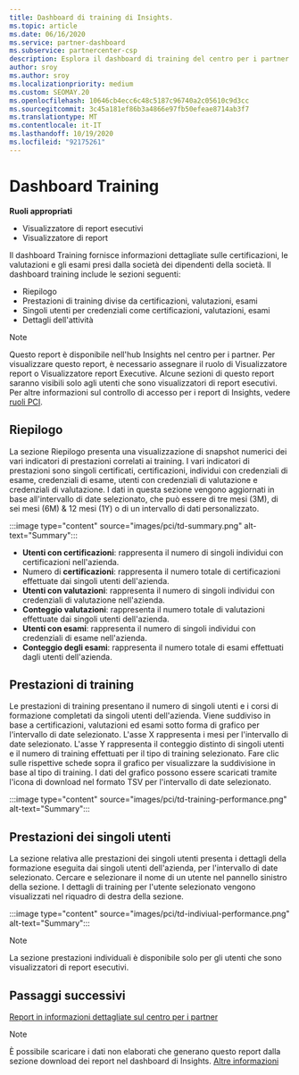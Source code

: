 ```yaml
---
title: Dashboard di training di Insights.
ms.topic: article
ms.date: 06/16/2020
ms.service: partner-dashboard
ms.subservice: partnercenter-csp
description: Esplora il dashboard di training del centro per i partner. Il training è uno dei report disponibili nell'area di partner Center Insights (PCI).
author: sroy
ms.author: sroy
ms.localizationpriority: medium
ms.custom: SEOMAY.20
ms.openlocfilehash: 10646cb4ecc6c48c5187c96740a2c05610c9d3cc
ms.sourcegitcommit: 3c45a181ef86b3a4866e97fb50efeae8714ab3f7
ms.translationtype: MT
ms.contentlocale: it-IT
ms.lasthandoff: 10/19/2020
ms.locfileid: "92175261"
---
```

# <a name="trainings-dashboard"></a>Dashboard Training

**Ruoli appropriati**
- Visualizzatore di report esecutivi
- Visualizzatore di report

Il dashboard Training fornisce informazioni dettagliate sulle certificazioni, le valutazioni e gli esami presi dalla società dei dipendenti della società. Il dashboard training include le sezioni seguenti:

- Riepilogo
- Prestazioni di training divise da certificazioni, valutazioni, esami
- Singoli utenti per credenziali come certificazioni, valutazioni, esami
- Dettagli dell'attività

>[!NOTE] 
>Questo report è disponibile nell'hub Insights nel centro per i partner. Per visualizzare questo report, è necessario assegnare il ruolo di Visualizzatore report o Visualizzatore report Executive. Alcune sezioni di questo report saranno visibili solo agli utenti che sono visualizzatori di report esecutivi. Per altre informazioni sul controllo di accesso per i report di Insights, vedere [ruoli PCI](pci-roles.md).

## <a name="summary"></a>Riepilogo

La sezione Riepilogo presenta una visualizzazione di snapshot numerici dei vari indicatori di prestazioni correlati ai training. I vari indicatori di prestazioni sono singoli certificati, certificazioni, individui con credenziali di esame, credenziali di esame, utenti con credenziali di valutazione e credenziali di valutazione. I dati in questa sezione vengono aggiornati in base all'intervallo di date selezionato, che può essere di tre mesi (3M), di sei mesi (6M) & 12 mesi (1Y) o di un intervallo di dati personalizzato. 

:::image type="content" source="images/pci/td-summary.png" alt-text="Summary":::

- **Utenti con certificazioni**: rappresenta il numero di singoli individui con certificazioni nell'azienda.
- Numero di **certificazioni**: rappresenta il numero totale di certificazioni effettuate dai singoli utenti dell'azienda.
- **Utenti con valutazioni**: rappresenta il numero di singoli individui con credenziali di valutazione nell'azienda. 
- **Conteggio valutazioni**: rappresenta il numero totale di valutazioni effettuate dai singoli utenti dell'azienda.
- **Utenti con esami**: rappresenta il numero di singoli individui con credenziali di esame nell'azienda. 
- **Conteggio degli esami**: rappresenta il numero totale di esami effettuati dagli utenti dell'azienda.

## <a name="training-performance"></a>Prestazioni di training

Le prestazioni di training presentano il numero di singoli utenti e i corsi di formazione completati da singoli utenti dell'azienda. Viene suddiviso in base a certificazioni, valutazioni ed esami sotto forma di grafico per l'intervallo di date selezionato. L'asse X rappresenta i mesi per l'intervallo di date selezionato. L'asse Y rappresenta il conteggio distinto di singoli utenti e il numero di training effettuati per il tipo di training selezionato. Fare clic sulle rispettive schede sopra il grafico per visualizzare la suddivisione in base al tipo di training. I dati del grafico possono essere scaricati tramite l'icona di download nel formato TSV per l'intervallo di date selezionato.

:::image type="content" source="images/pci/td-training-performance.png" alt-text="Summary":::

## <a name="individuals-performance"></a>Prestazioni dei singoli utenti

La sezione relativa alle prestazioni dei singoli utenti presenta i dettagli della formazione eseguita dai singoli utenti dell'azienda, per l'intervallo di date selezionato. Cercare e selezionare il nome di un utente nel pannello sinistro della sezione. I dettagli di training per l'utente selezionato vengono visualizzati nel riquadro di destra della sezione.

:::image type="content" source="images/pci/td-indiviual-performance.png" alt-text="Summary":::

>[!NOTE] 
> La sezione prestazioni individuali è disponibile solo per gli utenti che sono visualizzatori di report esecutivi. 

## <a name="next-steps"></a>Passaggi successivi

[Report in informazioni dettagliate sul centro per i partner](partner-center-insights.md)

>[!NOTE] 
> È possibile scaricare i dati non elaborati che generano questo report dalla sezione download dei report nel dashboard di Insights. [Altre informazioni](pci-download-reports.md)